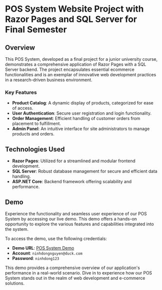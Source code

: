 # POS System Website Project with Razor Pages and SQL Server for Final Semester 

## Overview

This  POS System, developed as a final project for a junior university course, demonstrates a comprehensive application of Razor Pages with a SQL Server backend. The project encapsulates essential ecommerce functionalities and is an exemplar of innovative web development practices in a research-driven business environment.

### Key Features

- **Product Catalog**: A dynamic display of products, categorized for ease of access.
- **User Authentication**: Secure user registration and login functionality.
- **Order Management**: Efficient handling of customer orders from placement to fulfillment.
- **Admin Panel**: An intuitive interface for site administrators to manage products and orders.

## Technologies Used

- **Razor Pages**: Utilized for a streamlined and modular frontend development.
- **SQL Server**: Robust database management for secure and efficient data handling.
- **ASP.NET Core**: Backend framework offering scalability and performance.

## Demo

Experience the functionality and seamless user experience of our POS System by accessing our live demo. This demo offers a hands-on opportunity to explore the various features and capabilities integrated into the system. 

To access the demo, use the following credentials:

- **Demo URL**: [POS System Demo](http://159.89.194.24:1111/)
- **Account**: `ninhdongnguyen@duck.com`
- **Password**: `ninhdong123`

This demo provides a comprehensive overview of our application's performance in a real-world scenario. Dive in to experience how our POS System stands out in the realm of web development and e-commerce solutions.



